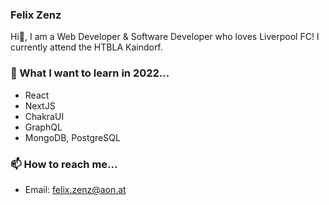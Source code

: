 ### Felix Zenz



Hi👋, I am a Web Developer & Software Developer who loves Liverpool FC! I currently attend the HTBLA Kaindorf.

### 🌱 What I want to learn in 2022...

- React
- NextJS
- ChakraUI
- GraphQL
- MongoDB, PostgreSQL

### 📫 How to reach me...

- Email: [felix.zenz@aon.at](mailto:felix.zenz@aon.at)
